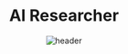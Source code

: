 <div align="center">

# AI Researcher
  
![header](https://capsule-render.vercel.app/api?type=waving&color=auto&height=300&section=header&text=JUNO&fontSize=90)





  
</div>
